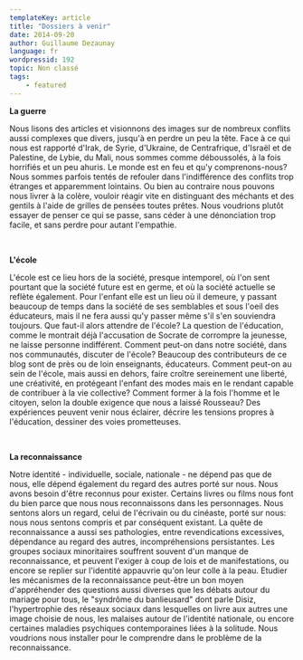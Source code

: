 ```yaml
---
templateKey: article
title: "Dossiers à venir"
date: 2014-09-20
author: Guillaume Dezaunay
language: fr
wordpressid: 192
topic: Non classé
tags:
    - featured
---
```


<strong>
La guerre</strong>

Nous lisons des articles et visionnons des images sur de nombreux conflits aussi complexes que divers, jusqu'à en perdre un peu la tête. Face à ce qui nous est rapporté d'Irak, de Syrie, d'Ukraine, de Centrafrique, d'Israël et de Palestine, de Lybie, du Mali, nous sommes comme déboussolés, à la fois horrifiés et un peu ahuris. Le monde est en feu et qu'y comprenons-nous? Nous sommes parfois tentés de refouler dans l'indifférence des conflits trop étranges et apparemment lointains. Ou bien au contraire nous pouvons nous livrer à la colère, vouloir réagir vite en distinguant des méchants et des gentils à l'aide de grilles de pensées toutes prêtes. Nous voudrions plutôt essayer de penser ce qui se passe, sans céder à une dénonciation trop facile, et sans perdre pour autant l'empathie.

&nbsp;

<strong>L'école</strong>

L'école est ce lieu hors de la société, presque intemporel, où l'on sent pourtant que la société future est en germe, et où la société actuelle se reflète également. Pour l'enfant elle est un lieu où il demeure, y passant beaucoup de temps dans la société de ses semblables et sous l'oeil des éducateurs, mais il ne fera aussi qu'y passer même s'il s'en souviendra toujours. Que faut-il alors attendre de l'école? La question de l'éducation, comme le montrait déjà l'accusation de Socrate de corrompre la jeunesse, ne laisse personne indifférent. Comment peut-on dans notre société, dans nos communautés, discuter de l'école? Beaucoup des contributeurs de ce blog sont de près ou de loin enseignants, éducateurs. Comment peut-on au sein de l'école, mais aussi en dehors, faire croître sereinement une liberté, une créativité, en protégeant l'enfant des modes mais en le rendant capable de contribuer à la vie collective? Comment former à la fois l'homme et le citoyen, selon la double exigence que nous a laissé Rousseau? Des expériences peuvent venir nous éclairer, décrire les tensions propres à l'éducation, dessiner des voies prometteuses.

&nbsp;

<strong>La reconnaissance</strong>

Notre identité - individuelle, sociale, nationale - ne dépend pas que de nous, elle dépend également du regard des autres porté sur nous. Nous avons besoin d'être reconnus pour exister. Certains livres ou films nous font du bien parce que nous nous reconnaissons dans les personnages. Nous sentons alors un regard, celui de l'écrivain ou du cinéaste, porté sur nous: nous nous sentons compris et par conséquent existant. La quête de reconnaissance a aussi ses pathologies, entre revendications excessives, dépendance au regard des autres, incompréhensions persistantes. Les groupes sociaux minoritaires souffrent souvent d'un manque de reconnaissance, et peuvent l'exiger à coup de lois et de manifestations, ou encore se replier sur l'identité appauvrie qu'on leur colle à la peau. Etudier les mécanismes de la reconnaissance peut-être un bon moyen d'appréhender des questions aussi diverses que les débats autour du mariage pour tous, le "syndrôme du banlieusard" dont parle Disiz, l'hypertrophie des réseaux sociaux dans lesquelles on livre aux autres une image choisie de nous, les malaises autour de l'identité nationale, ou encore certaines maladies psychiques contemporaines liées à la solitude. Nous voudrions nous installer pour le comprendre dans le problème de la reconnaissance.
